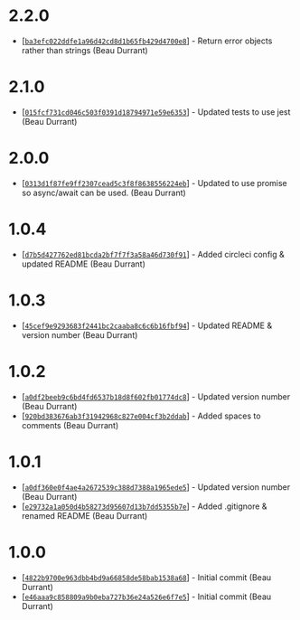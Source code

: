# 2.2.0
* [[`ba3efc022ddfe1a96d42cd8d1b65fb429d4700e8`](https://github.com/beaudurrant/node-port-scanner/commit/ba3efc022ddfe1a96d42cd8d1b65fb429d4700e8)] - Return error objects rather than strings (Beau Durrant)

# 2.1.0
* [[`015fcf731cd046c503f0391d18794971e59e6353`](https://github.com/beaudurrant/node-port-scanner/commit/015fcf731cd046c503f0391d18794971e59e6353)] - Updated tests to use jest (Beau Durrant)

# 2.0.0
* [[`0313d1f87fe9ff2307cead5c3f8f8638556224eb`](https://github.com/beaudurrant/node-port-scanner/commit/0313d1f87fe9ff2307cead5c3f8f8638556224eb)] - Updated to use promise so async/await can be used. (Beau Durrant)

# 1.0.4
* [[`d7b5d427762ed81bcda2bf7f7f3a58a46d730f91`](https://github.com/beaudurrant/node-port-scanner/commit/d7b5d427762ed81bcda2bf7f7f3a58a46d730f91)] - Added circleci config & updated README (Beau Durrant)

# 1.0.3
* [[`45cef9e9293683f2441bc2caaba8c6c6b16fbf94`](https://github.com/beaudurrant/node-port-scanner/commit/45cef9e9293683f2441bc2caaba8c6c6b16fbf94)] - Updated README & version number (Beau Durrant)

# 1.0.2
* [[`a0df2beeb9c6bd4fd6537b18d8f602fb01774dc8`](https://github.com/beaudurrant/node-port-scanner/commit/a0df2beeb9c6bd4fd6537b18d8f602fb01774dc8)] - Updated version number (Beau Durrant)
* [[`920bd383676ab3f31942968c827e004cf3b2ddab`](https://github.com/beaudurrant/node-port-scanner/commit/920bd383676ab3f31942968c827e004cf3b2ddab)] - Added spaces to comments (Beau Durrant)

# 1.0.1
* [[`a0df360e0f4ae4a2672539c388d7388a1965ede5`](https://github.com/beaudurrant/node-port-scanner/commit/a0df360e0f4ae4a2672539c388d7388a1965ede5)] - Updated version number (Beau Durrant)
* [[`e29732a1a050d4b58273d95607d13b7dd5355b7e`](https://github.com/beaudurrant/node-port-scanner/commit/e29732a1a050d4b58273d95607d13b7dd5355b7e)] - Added .gitignore & renamed README (Beau Durrant)

# 1.0.0
* [[`4822b9700e963dbb4bd9a66858de58bab1538a68`](https://github.com/beaudurrant/node-port-scanner/commit/4822b9700e963dbb4bd9a66858de58bab1538a68)] - Initial commit (Beau Durrant)
* [[`e46aaa9c858809a9b0eba727b36e24a526e6f7e5`](https://github.com/beaudurrant/node-port-scanner/commit/e46aaa9c858809a9b0eba727b36e24a526e6f7e5)] - Initial commit (Beau Durrant)